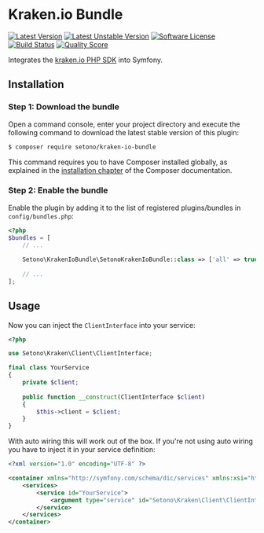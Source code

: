 # Kraken.io Bundle

[![Latest Version][ico-version]][link-packagist]
[![Latest Unstable Version][ico-unstable-version]][link-packagist]
[![Software License][ico-license]](LICENSE)
[![Build Status][ico-github-actions]][link-github-actions]
[![Quality Score][ico-code-quality]][link-code-quality]

Integrates the [kraken.io PHP SDK](https://github.com/Setono/kraken-io-php-sdk) into Symfony.

## Installation

### Step 1: Download the bundle

Open a command console, enter your project directory and execute the following command to download the latest stable version of this plugin:

```bash
$ composer require setono/kraken-io-bundle
```

This command requires you to have Composer installed globally, as explained in the [installation chapter](https://getcomposer.org/doc/00-intro.md) of the Composer documentation.


### Step 2: Enable the bundle

Enable the plugin by adding it to the list of registered plugins/bundles in `config/bundles.php`:

```php
<?php
$bundles = [
    // ...
    
    Setono\KrakenIoBundle\SetonoKrakenIoBundle::class => ['all' => true],
    
    // ...
];
```

## Usage
Now you can inject the `ClientInterface` into your service:

```php
<?php

use Setono\Kraken\Client\ClientInterface;

final class YourService
{
    private $client;
    
    public function __construct(ClientInterface $client)
    {
        $this->client = $client;
    }
}
```

With auto wiring this will work out of the box. If you're not using auto wiring you have to inject it in your service definition:

```xml
<?xml version="1.0" encoding="UTF-8" ?>

<container xmlns="http://symfony.com/schema/dic/services" xmlns:xsi="http://www.w3.org/2001/XMLSchema-instance" xsi:schemaLocation="http://symfony.com/schema/dic/services http://symfony.com/schema/dic/services/services-1.0.xsd">
    <services>
        <service id="YourService">
            <argument type="service" id="Setono\Kraken\Client\ClientInterface"/>
        </service>
    </services>
</container>

```

[ico-version]: https://poser.pugx.org/setono/kraken-io-bundle/v/stable
[ico-unstable-version]: https://poser.pugx.org/setono/kraken-io-bundle/v/unstable
[ico-license]: https://poser.pugx.org/setono/kraken-io-bundle/license
[ico-github-actions]: https://github.com/Setono/kraken-io-bundle/workflows/build/badge.svg
[ico-code-quality]: https://img.shields.io/scrutinizer/g/Setono/KrakenIoBundle.svg?style=flat-square

[link-packagist]: https://packagist.org/packages/setono/kraken-io-bundle
[link-github-actions]: https://github.com/Setono/kraken-io-bundle/actions
[link-code-quality]: https://scrutinizer-ci.com/g/Setono/KrakenIoBundle
